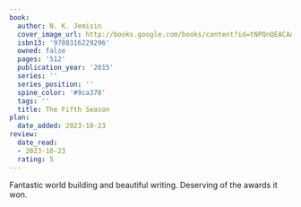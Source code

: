 ```yaml
---
book:
  author: N. K. Jemisin
  cover_image_url: http://books.google.com/books/content?id=tNPQnQEACAAJ&printsec=frontcover&img=1&zoom=1&source=gbs_api
  isbn13: '9780316229296'
  owned: false
  pages: '512'
  publication_year: '2015'
  series: ''
  series_position: ''
  spine_color: '#9ca378'
  tags: ''
  title: The Fifth Season
plan:
  date_added: 2023-10-23
review:
  date_read:
  - 2023-10-23
  rating: 5
---
```

Fantastic world building and beautiful writing. Deserving of the awards it won.
